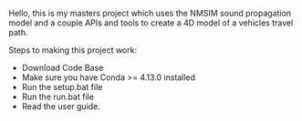 Hello, this is my masters project which uses the NMSIM sound propagation model and a couple APIs and tools to create a 4D model of a vehicles travel path.

Steps to making this project work:

 - Download Code Base
 - Make sure you have Conda >= 4.13.0 installed
 - Run the setup.bat file
 - Run the run.bat file
 - Read the user guide.
